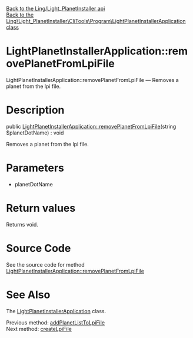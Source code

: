 [Back to the Ling/Light_PlanetInstaller api](https://github.com/lingtalfi/Light_PlanetInstaller/blob/master/doc/api/Ling/Light_PlanetInstaller.md)<br>
[Back to the Ling\Light_PlanetInstaller\CliTools\Program\LightPlanetInstallerApplication class](https://github.com/lingtalfi/Light_PlanetInstaller/blob/master/doc/api/Ling/Light_PlanetInstaller/CliTools/Program/LightPlanetInstallerApplication.md)


LightPlanetInstallerApplication::removePlanetFromLpiFile
================



LightPlanetInstallerApplication::removePlanetFromLpiFile — Removes a planet from the lpi file.




Description
================


public [LightPlanetInstallerApplication::removePlanetFromLpiFile](https://github.com/lingtalfi/Light_PlanetInstaller/blob/master/doc/api/Ling/Light_PlanetInstaller/CliTools/Program/LightPlanetInstallerApplication/removePlanetFromLpiFile.md)(string $planetDotName) : void




Removes a planet from the lpi file.




Parameters
================


- planetDotName

    


Return values
================

Returns void.








Source Code
===========
See the source code for method [LightPlanetInstallerApplication::removePlanetFromLpiFile](https://github.com/lingtalfi/Light_PlanetInstaller/blob/master/CliTools/Program/LightPlanetInstallerApplication.php#L222-L234)


See Also
================

The [LightPlanetInstallerApplication](https://github.com/lingtalfi/Light_PlanetInstaller/blob/master/doc/api/Ling/Light_PlanetInstaller/CliTools/Program/LightPlanetInstallerApplication.md) class.

Previous method: [addPlanetListToLpiFile](https://github.com/lingtalfi/Light_PlanetInstaller/blob/master/doc/api/Ling/Light_PlanetInstaller/CliTools/Program/LightPlanetInstallerApplication/addPlanetListToLpiFile.md)<br>Next method: [createLpiFile](https://github.com/lingtalfi/Light_PlanetInstaller/blob/master/doc/api/Ling/Light_PlanetInstaller/CliTools/Program/LightPlanetInstallerApplication/createLpiFile.md)<br>

